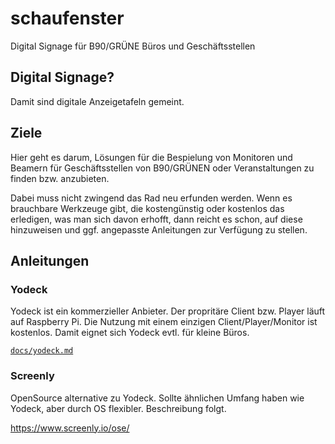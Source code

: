 # schaufenster

Digital Signage für B90/GRÜNE Büros und Geschäftsstellen

## Digital Signage?

Damit sind digitale Anzeigetafeln gemeint.

## Ziele

Hier geht es darum, Lösungen für die Bespielung von Monitoren und Beamern
für Geschäftsstellen von B90/GRÜNEN oder Veranstaltungen zu finden bzw.
anzubieten.

Dabei muss nicht zwingend das Rad neu erfunden werden. Wenn es brauchbare
Werkzeuge gibt, die kostengünstig oder kostenlos das erledigen, was man
sich davon erhofft, dann reicht es schon, auf diese hinzuweisen und ggf.
angepasste Anleitungen zur Verfügung zu stellen.

## Anleitungen

### Yodeck

Yodeck ist ein kommerzieller Anbieter. Der propritäre Client bzw. Player läuft
auf Raspberry Pi. Die Nutzung mit einem einzigen Client/Player/Monitor ist
kostenlos. Damit eignet sich Yodeck evtl. für kleine Büros.

[`docs/yodeck.md`](https://github.com/netzbegruenung/schaufenster/blob/master/docs/yodeck.md)

### Screenly

OpenSource alternative zu Yodeck. Sollte ähnlichen Umfang haben wie Yodeck, aber durch OS flexibler.
Beschreibung folgt. 

https://www.screenly.io/ose/
